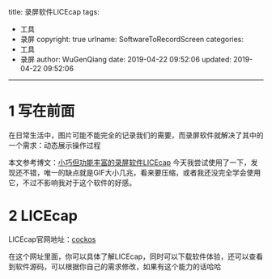 title: 录屏软件LICEcap
tags:
  - 工具
  - 录屏
copyright: true
urlname: SoftwareToRecordScreen
categories:
  - 工具
  - 录屏
author: WuGenQiang
date: 2019-04-22 09:52:06
updated: 2019-04-22 09:52:06
---
# 1 写在前面
在日常生活中，图片可能不能完全的记录我们的需要，而录屏软件就解决了其中的一个需求：动态展示操作过程

<!--more-->

本文参考博文：[小巧但功能丰富的录屏软件LICEcap](https://anson2416.github.io/posts/6bae82eb/)
今天我尝试使用了一下，发现还不错，唯一的缺点就是GIF大小几兆，看来要压缩，或者我还没完全学会使用它，不过不影响我对于这个软件的好感。

# 2 LICEcap
LICEcap官网地址：[cockos](https://www.cockos.com/licecap/)

在这个网址里面，你可以具体了解LICEcap，同时可以下载软件体验，还可以查看到软件源码，可以根据你自己的需求修改，如果有这个能力的话哈哈